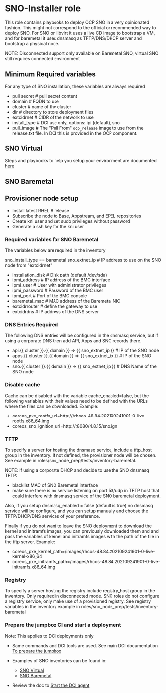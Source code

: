 # SNO-Installer role

This role contains playbooks to deploy OCP SNO in a very opinionated fashion. This might not correspond to the official or recommended way to deploy SNO. For SNO on libvirt it uses a live CD image to bootstrap a VM, and for baremetal it uses dnsmasq as TFTP/DNS/DHCP server and bootstrap a physical node. 

NOTE: Disconnected support only available on Baremetal SNO, virtual SNO still requires connected environment

## Minimum Required variables

For any type of SNO installation, these variables are always required

- pull secret # pull secret content
- domain # FQDN to use
- cluster # name of the cluster
- dir # directory to store deployment files
- extcidrnet # CIDR of the network to use
- install_type # DCI use only, options: ipi (default), sno
- pull_image # The "Pull From" `ocp_release` image to use from the release.txt file. In DCI this is provided in the OCP component.

## SNO Virtual

Steps and playbooks to help you setup your environment are documented [here](https://github.com/redhat-cip/dci-openshift-agent/tree/master/samples/sno_on_libvirt#readme)
## SNO Baremetal

## Provisioner node setup
- Install latest RHEL 8 release
- Subscribe the node to Base, Appstream, and EPEL repositories
- Create kni user and set sudo privileges without password
- Generate a ssh key for the kni user

### Required variables for SNO Baremetal

The variables below are required in the inventory

sno_install_type == baremetal
sno_extnet_ip # IP address to use on the SNO node from "extcidrnet"
- installation_disk  # Disk path (default /dev/sda)
- ipmi_address  # IP address of the BMC interface
- ipmi_user  # User with administrator privileges
- ipmi_password  # Password of the BMC user
- ipmi_port  # Port of the BMC console
- baremetal_mac  # MAC address of the Baremetal NIC 
- extcidrrouter  # define the gateway to use
- extcidrdns  # IP address of the DNS server


### DNS Entries Required

The following DNS entries will be configured in the dnsmasq service, but if using a corporate DNS then add API, Apps and SNO records there.

- api.{{ cluster }}.{{ domain }}  =>  {{ sno_extnet_ip }}  # IP of the SNO node
- apps.{{ cluster }}.{{ domain }}  =>  {{ sno_extnet_ip }}  # IP of the SNO node
- sno.{{ cluster }}.{{ domain }}  =>  {{ sno_extnet_ip }} # DNS Name of the SNO node

### Disable cache

Cache can be disabled with the variable cache_enabled=false, but the following variables with their values need to be defined with the URLs where the files can be downloaded. Example:

- coreos_pxe_rootfs_url=http://<web-server>/rhcos-48.84.202109241901-0-live-rootfs.x86_64.img
- coreos_sno_ignition_url=http://<web-server>:8080/4.8.15/sno.ign

### TFTP

To specify a server for hosting the dnsmasq service, include a tftp_host group in the inventory. If not defined, the provisioner node will be chosen.
See example in roles/sno_node_prep/tests/inventory-baremetal.

NOTE: if using a corporate DHCP and decide to use the SNO dnsmasq TFTP:
 - blacklist MAC of SNO Baremetal interface
 - make sure there is no service listening on port 53/udp in TFTP host that could interfere with dnsmasq service of the SNO baremetal deployment.

Also, if you setup dnsmasq_enabled = false (default is true) no dnsmasq service will be configure, and you can setup manually and choose the TFTP/DHCP/DNS services of your preference.

Finally if you do not want to leave the SNO deployment to download the kernel and initramfs images, you can previously downloaded them and and pass the variables of kernel and initramfs images with the path of the file in the tftp server. Example:

- coreos_pxe_kernel_path=/images/rhcos-48.84.202109241901-0-live-kernel-x86_64
- coreos_pxe_initramfs_path=/images/rhcos-48.84.202109241901-0-live-initramfs.x86_64.img

### Registry

To specify a server hosting the registry include registry_host group in the inventory. Only required in disconnected mode. SNO roles do not configure a registry service, only make use of a provisioned registry. 
See registry variables in the inventory example in roles/sno_node_prep/tests/inventory-baremetal


### Prepare the jumpbox CI and start a deployment

Note: This applies to DCI deployments only

- Same commands and DCI tools are used. See main DCI documentation [To prepare the jumpbox](https://github.com/redhat-cip/dci-openshift-agent/blob/master/README.md#installation-of-dci-jumpbox)
- Examples of SNO inventories can be found in:
  * [SNO Virtual](https://github.com/redhat-cip/dci-openshift-agent/blob/master/samples/sno_on_libvirt/examples/hosts-libvirt)
  * [SNO Baremetal](https://github.com/redhat-cip/dci-openshift-agent/blob/master/samples/sno_on_libvirt/examples/hosts-baremetal)

- Review the doc to [Start the DCI agent](https://github.com/redhat-cip/dci-openshift-agent/blob/master/README.md#starting-the-dci-ocp-agent)

